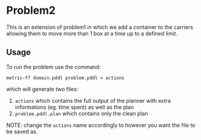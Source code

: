 # Problem2

This is an extension of problem1 in which we add a container to the carriers allowing them to move more than 1 box at a time up to a defined limit.

## Usage
To run the problem use the command:
```
metric-ff domain.pddl problem.pddl > actions
```

which will generate two files:

1. `actions` which contains the full output of the planner with extra informations (eg. time spent) as well as the plan
2. `problem.pddl.plan` which contains only the clean plan

NOTE: change the `actions` name accordingly to however you want the file to be saved as.